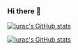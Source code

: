 ### Hi there 👋

[![Iurac's GitHub stats](https://github-readme-stats.vercel.app/api/top-langs/?username=Iurac)](https://github.com/anuraghazra/github-readme-stats)


[![Iurac's GitHub stats](https://github-readme-stats.vercel.app/api?username=Iurac&show_icons=true&theme=radical)](https://github.com/anuraghazra/github-readme-stats)
